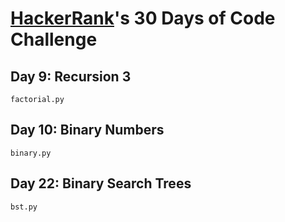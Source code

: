 # [HackerRank](https://www.hackerrank.com/)'s 30 Days of Code Challenge

## Day 9: Recursion 3
```
factorial.py
```

## Day 10: Binary Numbers
```
binary.py
```

## Day 22: Binary Search Trees
```
bst.py
```